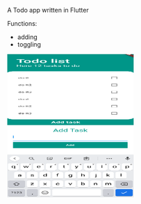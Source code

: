 A Todo app written in Flutter

Functions: 
- adding 
- toggling



<img src="/assets/1.png" width="291" height="163">
<img src="/assets/2.png" width="291" height="163">

